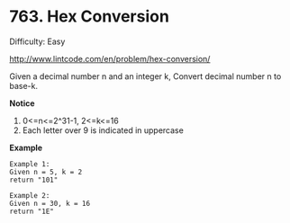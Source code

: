 # 763. Hex Conversion

Difficulty: Easy

http://www.lintcode.com/en/problem/hex-conversion/

Given a decimal number n and an integer k, Convert decimal number n to base-k.

**Notice**  
1. 0<=n<=2^31-1, 2<=k<=16
2. Each letter over 9 is indicated in uppercase

**Example**  
```
Example 1:
Given n = 5, k = 2
return "101"

Example 2:
Given n = 30, k = 16
return "1E"
```
